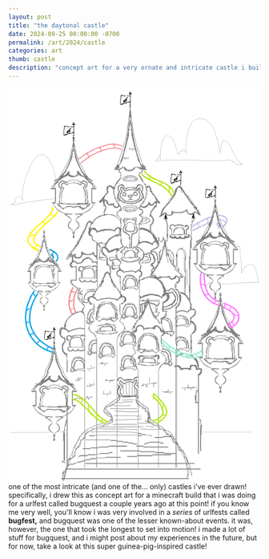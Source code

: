 ```yaml
---
layout: post
title: "the daytonal castle"
date: 2024-09-25 00:00:00 -0700
permalink: /art/2024/castle
categories: art
thumb: castle
description: "concept art for a very ornate and intricate castle i built in minecraft for a urlfest when i was 21. i might post the full one someday, but that's beyond the scope of the launch content."
---
```

![the daytonal castle](/img/art/castle.png)
<br>
one of the most intricate (and one of the... only) castles i've ever drawn! specifically, i drew this as concept art for a minecraft build that i was doing for a urlfest called bugquest a couple years ago at this point! if you know me very well, you'll know i was very involved in a *series* of urlfests called **bugfest,** and bugquest was one of the lesser known-about events. it was, however, the one that took the longest to set into motion! i made a lot of stuff for bugquest, and i might post about my experiences in the future, but for now, take a look at this super guinea-pig-inspired castle!